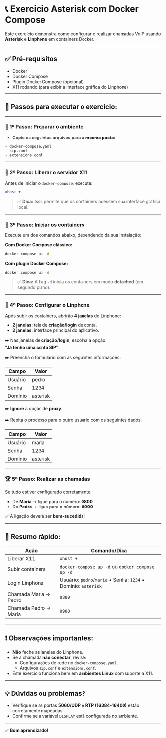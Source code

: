 
# 📞 Exercicio Asterisk com Docker Compose

Este exercício demonstra como configurar e realizar chamadas VoIP usando **Asterisk** e **Linphone** em containers Docker.

---

## ✅ **Pré-requisitos**

- Docker
- Docker Compose
- Plugin Docker Compose (opcional)
- X11 rodando (para exibir a interface gráfica do Linphone)

---

## 🚀 **Passos para executar o exercício:**

---

### 🥇 **1º Passo: Preparar o ambiente**

- Copie os seguintes arquivos para a **mesma pasta**:

```
- docker-compose.yaml
- sip.conf
- extensions.conf
```

---

### 🥈 **2º Passo: Liberar o servidor X11**

Antes de iniciar o `docker-compose`, execute:

```bash
xhost +
```

> ✅ **Dica:** Isso permite que os containers acessem sua interface gráfica local.

---

### 🥉 **3º Passo: Iniciar os containers**

Execute um dos comandos abaixo, dependendo da sua instalação:

**Com Docker Compose clássico:**

```bash
docker-compose up -d
```

**Com plugin Docker Compose:**

```bash
docker compose up -d
```

> ✅ **Dica:** A flag `-d` inicia os containers em modo **detached** (em segundo plano).

---

### 🏅 **4º Passo: Configurar o Linphone**

Após subir os containers, abrirão **4 janelas** do Linphone:

- **2 janelas**: tela de **criação/login** de conta.
- **2 janelas**: interface principal do aplicativo.

➡️ Nas janelas de **criação/login**, escolha a opção:  
**"Já tenho uma conta SIP"**.

➡️ Preencha o formulário com as seguintes informações:

| Campo   | Valor   |
|---------|--------|
| Usuário | pedro  |
| Senha   | 1234   |
| Domínio | asterisk |

➡️ **Ignore** a opção de **proxy**.

➡️ Repita o processo para o outro usuário com os seguintes dados:

| Campo   | Valor   |
|---------|--------|
| Usuário | maria  |
| Senha   | 1234   |
| Domínio | asterisk |

---

### 🏆 **5º Passo: Realizar as chamadas**

Se tudo estiver configurado corretamente:

- De **Maria** → ligue para o número: **0800**  
- De **Pedro** → ligue para o número: **0900**

✅ A ligação deverá ser **bem-sucedida**!

---

## 🎯 **Resumo rápido:**

| Ação | Comando/Dica |
|---|---|
| Liberar X11 | `xhost +` |
| Subir containers | `docker-compose up -d` ou `docker compose up -d` |
| Login Linphone | Usuário: `pedro`/`maria` • Senha: `1234` • Domínio: `asterisk` |
| Chamada Maria → Pedro | `0800` |
| Chamada Pedro → Maria | `0900` |

---

## ❗ **Observações importantes:**

- **Não** feche as janelas do Linphone.
- Se a chamada **não conectar**, revise:
  - Configurações de rede no `docker-compose.yaml`.
  - Arquivos `sip.conf` e `extensions.conf`.
- Este exercício funciona bem em **ambientes Linux** com suporte a X11.

---

## 💡 **Dúvidas ou problemas?**

- Verifique se as portas **5060/UDP** e **RTP (16384-16400)** estão corretamente mapeadas.
- Confirme se a variável `DISPLAY` está configurada no ambiente.

---

✅ **Bom aprendizado!**  
